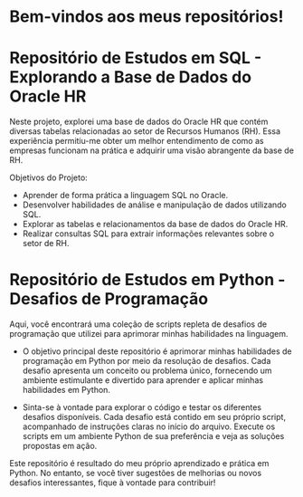 # Bem-vindos aos meus repositórios!

# Repositório de Estudos em SQL - Explorando a Base de Dados do Oracle HR
Neste projeto, explorei uma base de dados do Oracle HR que contém diversas tabelas relacionadas ao setor de Recursos Humanos (RH). Essa experiência permitiu-me obter um melhor entendimento de como as empresas funcionam na prática e adquirir uma visão abrangente da base de RH.

</p>
<div>
  
Objetivos do Projeto:

* Aprender de forma prática a linguagem SQL no Oracle.
* Desenvolver habilidades de análise e manipulação de dados utilizando SQL.
* Explorar as tabelas e relacionamentos da base de dados do Oracle HR.
* Realizar consultas SQL para extrair informações relevantes sobre o setor de RH.


# Repositório de Estudos em Python - Desafios de Programação

Aqui, você encontrará uma coleção de scripts repleta de desafios de programação que utilizei para aprimorar minhas habilidades na linguagem.

* O objetivo principal deste repositório é aprimorar minhas habilidades de programação em Python por meio da resolução de desafios. Cada desafio apresenta um conceito ou problema único, fornecendo um ambiente estimulante e divertido para aprender e aplicar minhas habilidades em Python.

* Sinta-se à vontade para explorar o código e testar os diferentes desafios disponíveis. Cada desafio está contido em seu próprio script, acompanhado de instruções claras no início do arquivo. Execute os scripts em um ambiente Python de sua preferência e veja as soluções propostas em ação.

Este repositório é resultado do meu próprio aprendizado e prática em Python. No entanto, se você tiver sugestões de melhorias ou novos desafios interessantes, fique à vontade para contribuir!








